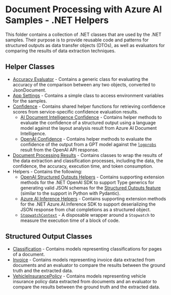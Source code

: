 # Document Processing with Azure AI Samples - .NET Helpers

This folder contains a collection of .NET classes that are used by the .NET samples. Their purpose is to provide reusable code and patterns for structured outputs as data transfer objects (DTOs), as well as evaluators for comparing the results of data extraction techniques.

## Helper Classes

- [Accuracy Evaluator](./samples/evaluation/AccuracyEvaluator.csx) - Contains a generic class for evaluating the accuracy of the comparison between any two objects, converted to JsonDocument.
- [App Settings](./samples/AppSettings.csx) - Contains a simple class to access environment variables for the samples.
- [Confidence](./samples/confidence/ConfidenceHelpers.csx) - Contains shared helper functions for retrieving confidence scores from service-specific confidence evaluation results.
  - [AI Document Intelligence Confidence](./samples/confidence/DocumentIntelligenceConfidence.csx) - Contains helper methods to evaluate the confidence of a structured output using a language model against the layout analysis result from Azure AI Document Intelligence.
  - [OpenAI Confidence](./samples/confidence/OpenAIConfidence.csx) - Contains helper methods to evaluate the confidence of the output from a GPT model against the [`logprobs`](https://learn.microsoft.com/en-us/azure/ai-services/openai/reference#request-body:~:text=False-,logprobs,-integer) result from the OpenAI API response.
- [Document Processing Results](./samples/models/DocumentProcessingResult.csx) - Contains classes to wrap the results of the data extraction and classification processes, including the data, the confidence, the accuracy, execution time, and token consumption.
- Helpers - Contains the following:
  - [OpenAI Structured Outputs Helpers](./samples/helpers/OpenAIStructuredOutputsHelpers.csx) - Contains supporting extension methods for the .NET OpenAI SDK to support Type generics for generating valid JSON schemas for the [Structured Outputs feature](https://learn.microsoft.com/en-us/azure/ai-services/openai/how-to/structured-outputs?pivots=programming-language-csharp&tabs=python-secure%2Cdotnet-entra-id) (similar to the support in Python with Pydantic).
  - [Azure AI Inference Helpers](./samples/helpers/AzureInferenceHelpers.csx) - Contains supporting extension methods for the .NET Azure.AI.Inference SDK to support deserializing the JSON response from chat completions as a structured object.
  - [`StopwatchContext`](./samples/helpers/StopwatchContext.csx) - A disposable wrapper around a `Stopwatch` to measure the execution time of a block of code.

## Structured Output Classes

- [Classification](./samples/models/Classification.csx) - Contains models representing classifications for pages of a document.
- [Invoice](./samples/models/Invoice.csx) - Contains models representing invoice data extracted from documents and an evaluator to compare the results between the ground truth and the extracted data.
- [VehicleInsurancePolicy](./samples/models/VehicleInsurancePolicy.csx) - Contains models representing vehicle insurance policy data extracted from documents and an evaluator to compare the results between the ground truth and the extracted data.
